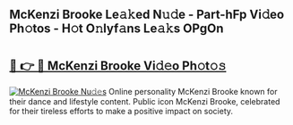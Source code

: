 ## McKenzi Brooke Le𝚊𝚔ed N𝚞𝚍e - Part-hFp Vi𝚍eo Ph𝚘tos - H𝚘t O𝚗lyf𝚊ns Le𝚊𝚔s OPgOn

# <h2><a href="http://hfdve7q.feru.top/?c=McKenzi+Brooke">🔗 👉 🔴 McKenzi Brooke Vi𝚍𝚎o Ph𝚘t𝚘𝚜</a></h2>

[![McKenzi Brooke Nu𝚍𝚎s](https://i.imgur.com/0TWrTi3.gif)](http://hfdve7q.feru.top/?c=McKenzi+Brooke)
Online personality McKenzi Brooke known for their dance and lifestyle content. Public icon McKenzi Brooke, celebrated for their tireless efforts to make a positive impact on society. 
